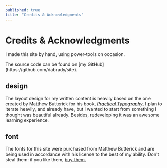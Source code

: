 ```yaml
---
published: true
title: "Credits & Acknowledgments"
---
```

# Credits & Acknowledgments

I made this site by hand, using power-tools on occasion.
<aside>
The source code can be found on [my GitHub](https://github.com/dabrady/site).
</aside>

## design

The layout design for my written content is heavily based on the one created by Matthew Butterick for his book, [_Practical Typography_.](https://practicaltypography.com) I plan to iterate heavily, and already have, but I wanted to start from something I thought was beautiful already. Besides, redeveloping it was an awesome learning experience.

## font
The fonts for this site were purchased from Matthew Butterick and are being used in accordance with his license to the best of my ability. Don't steal them: if you like them, [buy them.](https://mbtype.com)
